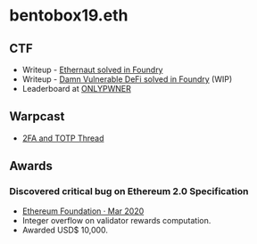 # bentobox19.eth

## CTF

* Writeup - [Ethernaut solved in Foundry](https://github.com/bentobox19/ethernaut-foundry/blob/main/writeups.md)
* Writeup - [Damn Vulnerable DeFi solved in Foundry](https://github.com/bentobox19/damn-vulnerable-defi-foundry/blob/main/writeups.md) (WIP)
* Leaderboard at [ONLYPWNER](https://onlypwner.xyz/leaderboard)

## Warpcast

* [2FA and TOTP Thread](https://warpcast.com/bentobox19/0xcc84dbae)

## Awards

### Discovered critical bug on Ethereum 2.0 Specification

* [Ethereum Foundation · Mar 2020](https://blog.ethereum.org/2020/03/31/eth2-quick-update-no-10/)
* Integer overflow on validator rewards computation.
* Awarded USD$ 10,000.
